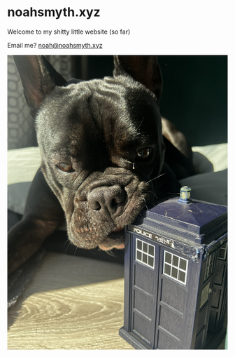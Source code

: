 # noahsmyth.xyz

Welcome to my shitty little website (so far)

Email me? [noah@noahsmyth.xyz](mailto:noah@noahsmyth.xyz)


![my dog](https://raw.githubusercontent.com/nxahjs/noahsmyth.xyz/main/IMG_4295.JPEG)
